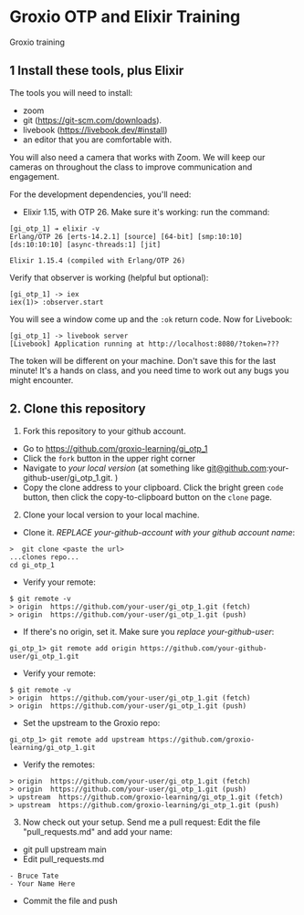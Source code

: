 # Groxio OTP and Elixir Training

Groxio training

## 1 Install these tools, plus Elixir

The tools you will need to install: 

- zoom 
- git (https://git-scm.com/downloads).
- livebook (https://livebook.dev/#install)
- an editor that you are comfortable with. 

You will also need a camera that works with Zoom. We will keep our cameras on throughout the class to improve communication and engagement. 

For the development dependencies, you'll need: 

- Elixir 1.15, with OTP 26. Make sure it's working: 
run the command: 

```
[gi_otp_1] ➔ elixir -v
Erlang/OTP 26 [erts-14.2.1] [source] [64-bit] [smp:10:10] [ds:10:10:10] [async-threads:1] [jit]

Elixir 1.15.4 (compiled with Erlang/OTP 26)
```

Verify that observer is working (helpful but optional):

```
[gi_otp_1] -> iex
iex(1)> :observer.start
```

You will see a window come up and the `:ok` return code. Now for Livebook: 

```
[gi_otp_1] -> livebook server
[Livebook] Application running at http://localhost:8080/?token=???
```

The token will be different on your machine. Don't save this for the last minute! It's a hands on class, and you need time to work out any bugs you might encounter. 

## 2. Clone this repository

1. Fork this repository to your github account. 

- Go to https://github.com/groxio-learning/gi_otp_1
- Click the `fork` button in the upper right corner
- Navigate to *your local version* (at something like git@github.com:your-github-user/gi_otp_1.git. )
- Copy the clone address to your clipboard. Click the bright green `code` button, then click the copy-to-clipboard button on the `clone` page.

2. Clone your local version to your local machine. 

- Clone it. *REPLACE your-github-account with your github account name*:  

```
>  git clone <paste the url>
...clones repo...
cd gi_otp_1
```

- Verify your remote: 

```
$ git remote -v
> origin  https://github.com/your-user/gi_otp_1.git (fetch)
> origin  https://github.com/your-user/gi_otp_1.git (push)
```

- If there's no origin, set it. Make sure you *replace your-github-user*:

```
gi_otp_1> git remote add origin https://github.com/your-github-user/gi_otp_1.git
```

- Verify your remote: 

```
$ git remote -v
> origin  https://github.com/your-user/gi_otp_1.git (fetch)
> origin  https://github.com/your-user/gi_otp_1.git (push)
```

- Set the upstream to the Groxio repo:

```
gi_otp_1> git remote add upstream https://github.com/groxio-learning/gi_otp_1.git
```

- Verify the remotes: 

```
> origin  https://github.com/your-user/gi_otp_1.git (fetch)
> origin  https://github.com/your-user/gi_otp_1.git (push)
> upstream  https://github.com/groxio-learning/gi_otp_1.git (fetch)
> upstream  https://github.com/groxio-learning/gi_otp_1.git (push)
```

3. Now check out your setup. Send me a pull request: Edit the file "pull_requests.md" and add your name: 

- git pull upstream main
- Edit pull_requests.md

```
- Bruce Tate
- Your Name Here
```

- Commit the file and push
